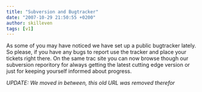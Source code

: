 ```yaml
---
title: "Subversion and Bugtracker"
date: "2007-10-29 21:50:55 +0200"
author: skilleven
tags: [v1]
---
```


As some of you may have noticed we have set up a public bugtracker lately.
So please, if you have any bugs to report use the tracker and place your tickets right there.
On the same trac site you can now browse though our subversion reporitory for always getting the latest cutting edge
version or just for keeping yourself informed about progress.

*UPDATE: We moved in between, this old URL was removed therefor*

